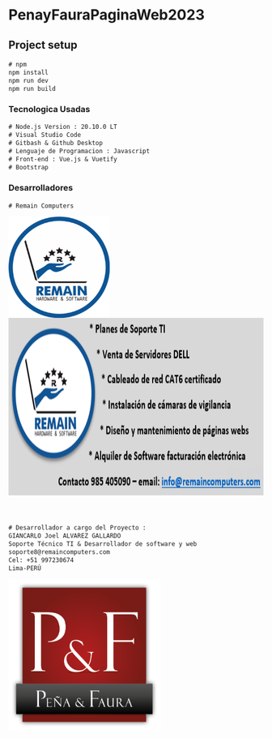 # PenayFauraPaginaWeb2023

## Project setup

```
# npm
npm install
npm run dev
npm run build
```

### Tecnologica Usadas

```
# Node.js Version : 20.10.0 LT
# Visual Studio Code
# Gitbash & Github Desktop
# Lenguaje de Programacion : Javascript
# Front-end : Vue.js & Vuetify
# Bootstrap

```
### Desarrolladores
```
# Remain Computers

```
<img  src="https://github.com/giandeveloper2109/PenayFauraWebPage2023/blob/main/src/assets/logoRC.png?raw=true" alt="Remain Computers Logo" width="200" height="200" align="middle">
<img  src="https://github.com/giandeveloper2109/PenayFauraWebPage2023/blob/main/src/assets/serviciosRC.png?raw=true" alt="Servicios Remain Computers" width="700" height="350" align="middle">

#
```

# Desarrollador a cargo del Proyecto :
GIANCARLO Joel ALVAREZ GALLARDO
Soporte Técnico TI & Desarrollador de software y web
soporte8@remaincomputers.com
Cel: +51 997230674
Lima-PERÚ
```
<img src="https://github.com/giandeveloper2109/PenayFauraWebPage2023/blob/main/src/assets/logoPyF.png?raw=true" alt="Descripción de la imagen" width="300" height="300" align="middle">
